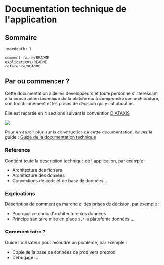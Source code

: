 # Documentation technique de l'application

## Sommaire

```{toctree}
:maxdepth: 1

comment-faire/README
explications/README
reference/README
```

## Par ou commencer ?

Cette documentation aide les développeurs et toute personne s'intéressant à la construction technique de la plateforme à comprendre son architecture, son fonctionnement et les prises de décision qui y ont abouties.

Elle est répartie en 4 sections suivant la convention [DIATAXIS](https://diataxis.fr)

![](https://diataxis.fr/_images/diataxis.png)

Pour en savoir plus sur la construction de cette documentation, suivez le guide : [Guide de la documentation technique](./reference/documentation/documentation-technique.md)

### Référence

Contient toute la description technique de l'application, par exemple :

- Architecture des fichiers
- Architecture des données
- Conventions de code et de base de données
  …

### Explications

Description de comment ça marche et des prises de décision, par exemple :

- Pourquoi ce choix d'architecture des données
- Principe sanitaire mise en place sur la platefome données
  …

### Comment faire ?

Guide l'utilisateur pour résoudre un problème, par exemple :

- Copie de la base de données de prod vers preprod
- Debugage
  …
